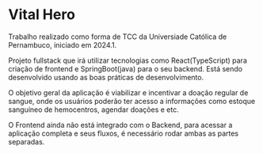 # Vital Hero

Trabalho realizado como forma de TCC da Universiade Católica de Pernambuco, iniciado em 2024.1.

Projeto fullstack que irá utilizar tecnologias como React(TypeScript) para criação de frontend e SpringBoot(java) para o seu backend. 
Está sendo desenvolvido usando as boas práticas de desenvolvimento.

O objetivo geral da aplicação é viabilizar e incentivar a doação regular de sangue, onde os usuários poderão ter acesso a informações como estoque sanguíneo de hemocentros, agendar doações e etc.

O Frontend ainda não está integrado com o Backend, para acessar a aplicação completa e seus fluxos, é necessário rodar ambas as partes separadas.
